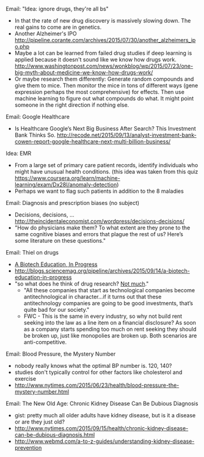 Email: "Idea: ignore drugs, they're all bs"
* In that the rate of new drug discovery is massively slowing down.  The real gains to come are in genetics.
* Another Alzheimer's IPO http://pipeline.corante.com/archives/2015/07/30/another_alzheimers_ipo.php
* Maybe a lot can be learned from failed drug studies if deep learning is applied because it doesn't sound like we know how drugs work. http://www.washingtonpost.com/news/wonkblog/wp/2015/07/23/one-big-myth-about-medicine-we-know-how-drugs-work/
* Or maybe research them differently: Generate random compounds and give them to mice.  Then monitor the mice in tons of different ways (gene expression perhaps the most comprehensive) for effects.  Then use machine learning to figure out what compounds do what.  It might point someone in the right direction if nothing else.

Email: Google Healthcare
* Is Healthcare Google’s Next Big Business After Search? This Investment Bank Thinks So. http://recode.net/2015/09/13/analyst-investment-bank-cowen-report-google-healthcare-next-multi-billion-business/

Idea: EMR
* From a large set of primary care patient records, identify individuals who might have unusual health conditions. (this idea was taken from this quiz https://www.coursera.org/learn/machine-learning/exam/Dx28I/anomaly-detection)
* Perhaps we want to flag such patients in addition to the 8 maladies

Email: Diagnosis and prescription biases (no subject)
* Decisions, decisions, … http://theincidentaleconomist.com/wordpress/decisions-decisions/
* "How do physicians make them? To what extent are they prone to the same cognitive biases and errors that plague the rest of us? Here’s some literature on these questions."

Email: Thiel on drugs
* [A Biotech Education, In Progress ](http://blogs.sciencemag.org/pipeline/archives/2015/09/14/a-biotech-education-in-progress)
* http://blogs.sciencemag.org/pipeline/archives/2015/09/14/a-biotech-education-in-progress
* "so what does he think of drug research? [Not much](http://blogs.sciencemag.org/pipeline/archives/2014/09/19/peter_thiels_uncomplimentary_views_of_big_pharma)."
  * "All these companies that start as technological companies become antitechnological in character...if it turns out that these antitechnology companies are going to be good investments, that’s quite bad for our society."
  * FWC - This is the same in every industry, so why not build rent seeking into the law as a line item on a financial disclosure?  As soon as a company starts spending too much on rent seeking they should be broken up, just like monopolies are broken up.  Both scenarios are anti-competitive.

Email: Blood Pressure, the Mystery Number
* nobody really knows what the optimal BP number is. 120, 140?
* studies don't typically control for other factors like cholesterol and exercise
* http://www.nytimes.com/2015/06/23/health/blood-pressure-the-mystery-number.html

Email: The New Old Age: Chronic Kidney Disease Can Be Dubious Diagnosis
* gist: pretty much all older adults have kidney disease, but is it a disease or are they just old?
* http://www.nytimes.com/2015/09/15/health/chronic-kidney-disease-can-be-dubious-diagnosis.html
* http://www.webmd.com/a-to-z-guides/understanding-kidney-disease-prevention